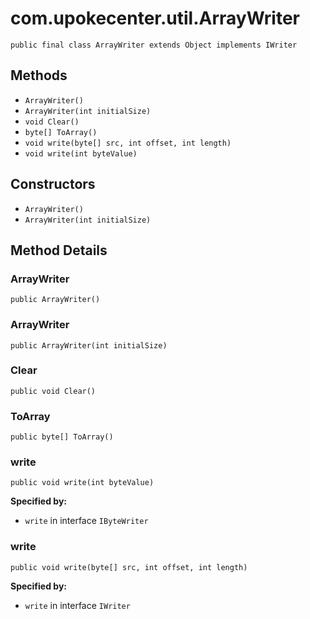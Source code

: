 # com.upokecenter.util.ArrayWriter

    public final class ArrayWriter extends Object implements IWriter

## Methods

* `ArrayWriter()`<br>
* `ArrayWriter(int initialSize)`<br>
* `void Clear()`<br>
* `byte[] ToArray()`<br>
* `void write(byte[] src,
     int offset,
     int length)`<br>
* `void write(int byteValue)`<br>

## Constructors

* `ArrayWriter()`<br>
* `ArrayWriter(int initialSize)`<br>

## Method Details

### ArrayWriter
    public ArrayWriter()
### ArrayWriter
    public ArrayWriter(int initialSize)
### Clear
    public void Clear()
### ToArray
    public byte[] ToArray()
### write
    public void write(int byteValue)

**Specified by:**

* <code>write</code>&nbsp;in interface&nbsp;<code>IByteWriter</code>

### write
    public void write(byte[] src, int offset, int length)

**Specified by:**

* <code>write</code>&nbsp;in interface&nbsp;<code>IWriter</code>
